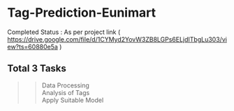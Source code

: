 # Tag-Prediction-Eunimart

Completed Status : As per project link ( https://drive.google.com/file/d/1CYMyd2YovW3ZB8LGPs6ELjdITbgLu303/view?ts=60880e5a )

## Total 3 Tasks

>> Data Processing <br>
>> Analysis of Tags<br>
>> Apply Suitable Model<br>


